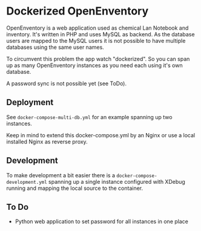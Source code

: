 Dockerized OpenEnventory
========================

OpenEnventory is a web application used as chemical Lan Notebook and inventory. It's
written in PHP and uses MySQL as backend. As the database users are mapped to the MySQL users
it is not possible to have multiple databases using the same user names.

To circumvent this problem the app watch "dockerized". So you can span up as many OpenEnventory instances
as you need each using it's own database.

A password sync is not possible yet (see ToDo).

Deployment
----------
See `docker-compose-multi-db.yml` for an example spanning up two instances. 

Keep in mind to extend this docker-compose.yml by an Nginx or use a local installed Nginx 
as reverse proxy.

Development
-----------
To make development a bit easier there is a `docker-compose-development.yml` spanning up a
single instance configured with XDebug running and mapping the local source to the 
container.

To Do
-----
- Python web application to set password for all instances in one place 
